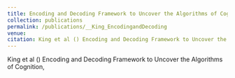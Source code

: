 ```yaml
---
title: Encoding and Decoding Framework to Uncover the Algorithms of Cognition
collection: publications
permalink: /publications/__King_EncodingandDecoding
venue: 
citation: King et al () Encoding and Decoding Framework to Uncover the Algorithms of Cognition, <i></i>
---
```

King et al () Encoding and Decoding Framework to Uncover the Algorithms of Cognition, <i></i>
